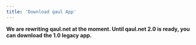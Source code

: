 ```yaml
---
title: 'Download qaul App'
---
```


**We are rewriting qaul.net at the moment. 
Until qaul.net 2.0 is ready, you can download the 1.0 legacy app.**
